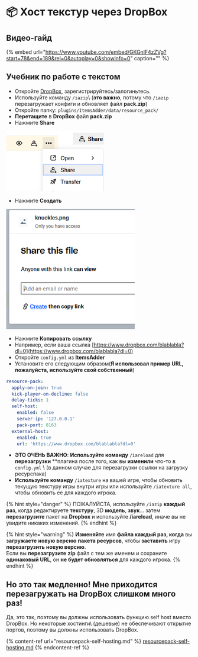 # 📦 Хост текстур через DropBox

## Видео-гайд

{% embed url="https://www.youtube.com/embed/GKGnlF4zZVg?start=78&end=189&rel=0&autoplay=0&showinfo=0" caption="" %}

## Учебник по работе с текстом

* Откройте [DropBox](https://dropbox.com/), зарегистрируйтесь/залогиньтесь.
* Используйте команду `/iazip`\ (**это важно**, потому что `/iazip` перезагружает конфиги и обновляет файл **pack.zip**\)
* Откройте папку: `plugins/ItemsAdder/data/resource_pack/`
* **Перетащите** в **DropBox** файл **pack.zip**
* Нажмите **Share**

![](<../../.gitbook/assets/immagine (25).png>)

* Нажмите **Создать**

![](<../../.gitbook/assets/immagine (24).png>)

* Нажмите **Копировать ссылку**
* Например, если ваша ссылка [https://www.dropbox.com/blablabla?dl=0](https://www.dropbox.com/blablabla?dl=0)
* Откройте `config.yml` из **ItemsAdder**
* Установите его следующим образом\(**Я использовал пример URL, пожалуйста, используйте свой собственный**\)

```yaml
resource-pack:
  apply-on-join: true
  kick-player-on-decline: false
  delay-ticks: 1
  self-host:
    enabled: false
    server-ip: '127.0.0.1'
    pack-port: 8163
  external-host:
    enabled: true
    url: 'https://www.dropbox.com/blablabla?dl=0'
```

* **ЭТО ОЧЕНЬ ВАЖНО**: **Используйте команду** `/iareload` для **перезагрузки** **плагина после того, как вы **изменили** что-то в `config.yml` \ (в данном случае для перезагрузки ссылки на загрузку ресурспака\)
* **Используйте команду** `/iatexture` на вашей игре, чтобы обновить текущую текстуру игры внутри игры или используйте `/iatexture all`, чтобы обновить ее для каждого игрока.

{% hint style="danger" %}
ПОЖАЛУЙСТА, используйте `/iazip` **каждый раз**, когда редактируете **текстуру**, 3D **модель**, **звук**... затем **перезагрузите** пакет на **Dropbox** и используйте **/iareload**, иначе вы не увидите никаких изменений.
{% endhint %}

{% hint style="warning" %}
**Изменяйте** имя **файла каждый раз, когда** вы **загружаете** **новую версию** **пакета ресурсов**, чтобы **заставить** игру **перезагрузить** **новую версию**.  
Если вы **перезагрузите** **zip** файл с тем же именем и сохраните **одинаковый URL**, он **не будет обновляться** для каждого игрока.
{% endhint %}

## Но это так медленно! Мне приходится перезагружать на DropBox слишком много раз!

Да, это так, поэтому вы должны использовать функцию self host вместо DropBox. Но некоторые хостинги\ (дешевые\) не обеспечивают открытие портов, поэтому вы должны использовать DropBox.

{% content-ref url="resourcepack-self-hosting.md" %}
[resourcepack-self-hosting.md](resourcepack-self-hosting.md)
{% endcontent-ref %}
